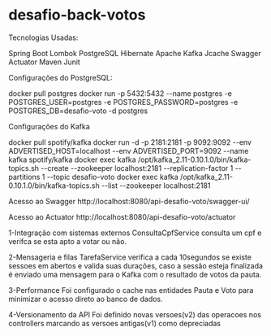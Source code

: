 # desafio-back-votos

Tecnologias Usadas:

Spring Boot
Lombok
PostgreSQL
Hibernate
Apache Kafka
Jcache
Swagger
Actuator
Maven
Junit


Configurações do PostgreSQL:

docker pull postgres
docker run -p 5432:5432 --name postgres -e POSTGRES_USER=postgres -e POSTGRES_PASSWORD=postgres -e POSTGRES_DB=desafio-voto -d postgres



Configurações do Kafka

docker pull spotify/kafka
docker run -d -p 2181:2181 -p 9092:9092 --env ADVERTISED_HOST=localhost --env ADVERTISED_PORT=9092 --name kafka spotify/kafka
docker exec kafka /opt/kafka_2.11-0.10.1.0/bin/kafka-topics.sh --create --zookeeper localhost:2181 --replication-factor 1 --partitions 1 --topic desafio-voto
docker exec kafka /opt/kafka_2.11-0.10.1.0/bin/kafka-topics.sh --list --zookeeper localhost:2181


Acesso ao Swagger
http://localhost:8080/api-desafio-voto/swagger-ui/


Acesso ao Actuator
http://localhost:8080/api-desafio-voto/actuator




1-Integração com sistemas externos
ConsultaCpfService consulta um cpf e verifca se esta apto a votar ou não.

2-Mensageria e filas
TarefaService verifica a cada 10segundos se existe sessoes em abertos e valida suas durações, caso a sessão esteja finalizada é enviado uma mensagem para o Kafka com o resultado de votos da pauta.

3-Performance
Foi configurado o cache nas entidades Pauta e Voto para minimizar o acesso direto ao banco de dados.

4-Versionamento da API
Foi definido novas versoes(v2) das operacoes nos controllers marcando as versoes antigas(v1) como depreciadas